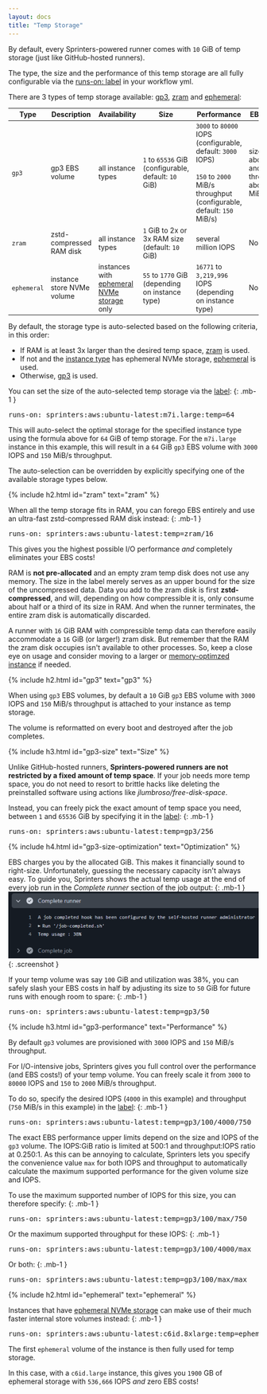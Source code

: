 ```yaml
---
layout: docs
title: "Temp Storage"
---
```


By default, every Sprinters-powered runner comes with `10` GiB of temp storage (just like GitHub-hosted runners).

The type, the size and the performance of this temp storage are all fully configurable via the [runs-on: label](/docs/label#temp)
in your workflow yml.

There are 3 types of temp storage available: [gp3](#gp3), [zram](#zram) and [ephemeral](#ephemeral):

<div class="table-responsive">
    <table class="table table-sm">
        <thead>
        <tr>
            <th>Type</th>
            <th>Description</th>
            <th>Availability</th>
            <th>Size</th>
            <th>Performance</th>
            <th>EBS costs</th>
        </tr>
        </thead>
        <tbody>
        <tr>
            <td><code>gp3</code></td>
            <td>gp3 EBS volume</td>
            <td>all instance types</td>
            <td><code>1</code> to <code>65536</code> GiB<br>(configurable, default: <code>10</code> GiB)</td>
            <td><code>3000</code> to <code>80000</code> IOPS<br>(configurable, default: <code>3000</code> IOPS)<br><br><code>150</code> to <code>2000</code> MiB/s throughput<br>(configurable, default: <code>150</code> MiB/s)</td>
            <td>size, IOPS above <code>3000</code> and throughput above <code>150</code> MiB/s</td>
        </tr>
        <tr>
            <td><code>zram</code></td>
            <td>zstd-compressed RAM disk</td>
            <td>all instance types</td>
            <td><code>1</code> GiB to 2x or 3x RAM size<br>(default: <code>10</code> GiB)</td>
            <td>several million IOPS</td>
            <td class="fst-italic">None</td>
        </tr>
        <tr>
            <td><code>ephemeral</code></td>
            <td>instance store NVMe volume</td>
            <td>instances with <a href="/docs/instances#ephemeral">ephemeral NVMe storage</a> only</td>
            <td><code>55</code> to <code>1770</code> GiB<br>(depending on instance type)</td>
            <td><code>16771</code> to <code>3,219,996</code> IOPS<br>(depending on instance type)</td>
            <td class="fst-italic">None</td>
        </tr>
        </tbody>
    </table>
</div>

By default, the storage type is auto-selected based on the following criteria, in this order:
- If RAM is at least 3x larger than the desired temp space, [zram](#zram) is used.
- If not and the [instance type](/docs/instances#ephemeral) has ephemeral NVMe storage, [ephemeral](#ephemeral) is used.
- Otherwise, [gp3](#gp3) is used.

You can set the size of the auto-selected temp storage via the [label](/docs/label#temp):
{: .mb-1 }
<div class="alert alert-info font-monospace p-0 mb-3 position-relative" role="alert">
    <pre class="mb-0 p-2 fs-7">runs-on: sprinters:aws:ubuntu-latest:m7i.large:<span class="text-warning">temp=64</span></pre>
</div>

This will auto-select the optimal storage for the specified instance type using the formula above for `64` GiB of temp storage.
For the `m7i.large` instance in this example, this will result in a `64` GiB `gp3` EBS volume with `3000` IOPS and `150` MiB/s throughput.

The auto-selection can be overridden by explicitly specifying one of the available storage types below.

{% include h2.html id="zram" text="zram" %}

When all the temp storage fits in RAM, you can forego EBS entirely and use an ultra-fast zstd-compressed RAM disk instead:
{: .mb-1 }
<div class="alert alert-info font-monospace p-0 mb-3 position-relative" role="alert">
    <pre class="mb-0 p-2 fs-7">runs-on: sprinters:aws:ubuntu-latest:<span class="text-warning">temp=zram/16</span></pre>
</div>

This gives you the highest possible I/O performance _and_ completely eliminates your EBS costs!

RAM is **not pre-allocated** and an empty zram temp disk does not use any memory.
The size in the label merely serves as an upper bound for the size of the uncompressed data.
Data you add to the zram disk is first **zstd-compressed**, and will, depending on how compressible it is, only consume
about half or a third of its size in RAM. And when the runner terminates, the entire zram disk is automatically discarded.

A runner with `16` GiB RAM with compressible temp data can therefore easily accommodate a `16` GiB (or larger!) zram disk.
But remember that the RAM the zram disk occupies isn't available to other processes. So, keep a close eye on usage
and consider moving to a larger or [memory-optimzed instance](/docs/instances) if needed.

{% include h2.html id="gp3" text="gp3" %}

When using `gp3` EBS volumes, by default a `10` GiB `gp3` EBS volume with `3000` IOPS and `150` MiB/s throughput is attached to your instance as temp storage.

The volume is reformatted on every boot and destroyed after the job completes.

{% include h3.html id="gp3-size" text="Size" %}

Unlike GitHub-hosted runners, **Sprinters-powered runners are not restricted by a fixed amount of temp space**. If your job
needs more temp space, you do not need to resort to brittle hacks like deleting the preinstalled software using
actions like _jlumbroso/free-disk-space_.

Instead, you can freely pick the exact amount of temp space you need, between `1` and `65536` GiB by specifying it in the [label](/docs/label#temp):
{: .mb-1 }
<div class="alert alert-info font-monospace p-0 mb-3 position-relative" role="alert">
    <pre class="mb-0 p-2 fs-7">runs-on: sprinters:aws:ubuntu-latest:<span class="text-warning">temp=gp3/256</span></pre>
</div>

{% include h4.html id="gp3-size-optimization" text="Optimization" %}

EBS charges you by the allocated GiB. This makes it financially sound to right-size. Unfortunately,
guessing the necessary capacity isn't always easy. To guide you, Sprinters shows the actual
temp usage at the end of every job run in the _Complete runner_ section of the job output:
{: .mb-1 }
![Complete runner output](/assets/volumes/complete-runner.png){: .screenshot }

If your temp volume was say `100` GiB and utilization was 38%,
you can safely slash your EBS costs in half by adjusting its size to `50` GiB for future runs with enough room to spare:
{: .mb-1 }
<div class="alert alert-info font-monospace p-0 mb-3 position-relative" role="alert">
    <pre class="mb-0 p-2 fs-7">runs-on: sprinters:aws:ubuntu-latest:<span class="text-warning">temp=gp3/50</span></pre>
</div>

{% include h3.html id="gp3-performance" text="Performance" %}

By default `gp3` volumes are provisioned with `3000` IOPS and `150` MiB/s throughput.

For I/O-intensive jobs, Sprinters gives you full control over the performance (and EBS costs!) of your temp volume.
You can freely scale it from `3000` to `80000` IOPS and `150` to `2000` MiB/s throughput.

To do so, specify the desired IOPS (`4000` in this example) and throughput (`750` MiB/s in this example) in the [label](/docs/label#temp):
{: .mb-1 }
<div class="alert alert-info font-monospace p-0 mb-3 position-relative" role="alert">
    <pre class="mb-0 p-2 fs-7">runs-on: sprinters:aws:ubuntu-latest:<span class="text-warning">temp=gp3/100/4000/750</span></pre>
</div>

The exact EBS performance upper limits depend on the size and IOPS of the `gp3` volume. The IOPS:GiB ratio is limited at 500:1
and throughput:IOPS ratio at 0.250:1. As this can be annoying to calculate, Sprinters lets you specify the convenience value `max`
for both IOPS and throughput to automatically calculate the maximum supported performance for the given volume size and IOPS.

To use the maximum supported number of IOPS for this size, you can therefore specify:
{: .mb-1 }
<div class="alert alert-info font-monospace p-0 mb-3 position-relative" role="alert">
    <pre class="mb-0 p-2 fs-7">runs-on: sprinters:aws:ubuntu-latest:<span class="text-warning">temp=gp3/100/max/750</span></pre>
</div>

Or the maximum supported throughput for these IOPS:
{: .mb-1 }
<div class="alert alert-info font-monospace p-0 mb-3 position-relative" role="alert">
    <pre class="mb-0 p-2 fs-7">runs-on: sprinters:aws:ubuntu-latest:<span class="text-warning">temp=gp3/100/4000/max</span></pre>
</div>

Or both:
{: .mb-1 }
<div class="alert alert-info font-monospace p-0 mb-3 position-relative" role="alert">
    <pre class="mb-0 p-2 fs-7">runs-on: sprinters:aws:ubuntu-latest:<span class="text-warning">temp=gp3/100/max/max</span></pre>
</div>

{% include h2.html id="ephemeral" text="ephemeral" %}

Instances that have [ephemeral NVMe storage](/docs/instances#ephemeral) can make use of their much faster internal store volumes instead:
{: .mb-1 }
<div class="alert alert-info font-monospace p-0 mb-3 position-relative" role="alert">
    <pre class="mb-0 p-2 fs-7">runs-on: sprinters:aws:ubuntu-latest:c6id.8xlarge:<span class="text-warning">temp=ephemeral</span></pre>
</div>

The first `ephemeral` volume of the instance is then fully used for temp storage.

In this case, with a `c6id.large` instance,
this gives you `1900` GB of ephemeral storage with `536,666` IOPS _and_ zero EBS costs!
